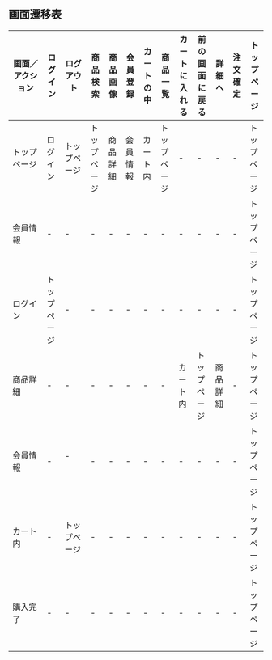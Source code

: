 ## 画面遷移表

|画面／アクション|ログイン|ログアウト|商品検索|商品画像|会員登録|カートの中|商品一覧|カートに入れる|前の画面に戻る|詳細へ|注文確定|トップページ|
|--------------|--------|--------|------|--------|---------|-------|-------------|-------------|-----|--------|---------|----------|
|トップページ|ログイン|トップページ|トップページ|商品詳細|会員情報|カート内|トップページ|-|-|-|-|トップページ|
|会員情報　　|-      |-          |-           |-     |-      |-       |-          |-         |-           |-     |-      |トップページ|
|ログイン　　|トップページ|-          |-           |-     |-      |-       |-          |-         |-           |-     |-      |トップページ|
|商品詳細　　|-      |-          |-           |-     |-      |-       |-          |カート内     |トップページ   |商品詳細    |-      |トップページ|
|会員情報　　|-      |-  　　    |-           |-     |-      |-       |-          |-         |-           |-     |-      |トップページ|
|カート内　　|-      |トップページ |-           |-     |-      |-       |-          |-         |-           |-     |-      |トップページ|
|購入完了　　|-      |-          |-           |-     |-      |-       |-          |-         |-           |-     |-      |トップページ|
